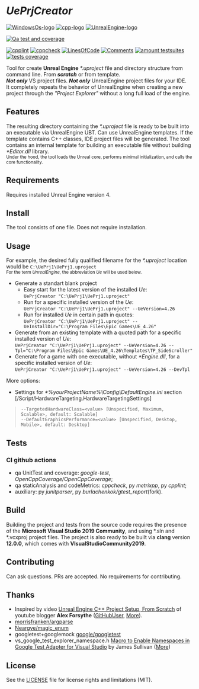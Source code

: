 # _UePrjCreator_
[![WindowsOs-logo](https://img.shields.io/badge/platform-windows-blue?logo=Windows)](
https://en.wikipedia.org/wiki/Microsoft_Windows
) [![cpp-logo](https://img.shields.io/badge/C%2B%2B-v17-blue?logo=cplusplus)](
https://en.wikipedia.org/wiki/C++
) [![UnrealEngine-logo](https://img.shields.io/badge/UnrealEngine-4-blue?logo=unrealengine)](
https://en.wikipedia.org/wiki/UnrealEngine
)

[![Qa test and coverage](https://github.com/Alex0vSky/UePrjCreator/actions/workflows/qa-UnitTest-Coverage.yml/badge.svg)](
https://github.com/Alex0vSky/UePrjCreator/actions/workflows/qa-UnitTest-Coverage.yml
)

[![cpplint](https://gist.githubusercontent.com/Alex0vSky/c200bc8d7e3cc3a79b61351963b2d390/raw/GoogleStyle_cpplint.svg)](
https://Alex0vSky.github.io/project-qa-report/UePrjCreator/cpplint.xml
) [![cppcheck](https://gist.githubusercontent.com/Alex0vSky/c200bc8d7e3cc3a79b61351963b2d390/raw/StaticAnalysis_cppcheck.svg)](
https://Alex0vSky.github.io/project-qa-report/UePrjCreator/cppcheck.xml
) [![LinesOfСode](https://gist.githubusercontent.com/Alex0vSky/c200bc8d7e3cc3a79b61351963b2d390/raw/Metrixpp-LinesOfСode.svg)](
https://Alex0vSky.github.io/project-qa-report/UePrjCreator/metrixpp.txt
) [![Comments](https://gist.githubusercontent.com/Alex0vSky/c200bc8d7e3cc3a79b61351963b2d390/raw/Metrixpp-Comments.svg)](
https://Alex0vSky.github.io/project-qa-report/UePrjCreator/metrixpp.txt
) [![amount testsuites](https://gist.githubusercontent.com/Alex0vSky/c200bc8d7e3cc3a79b61351963b2d390/raw/GoogleTest-testsuites-Windows-x64-Debug.svg)](
https://Alex0vSky.github.io/project-qa-report/UePrjCreator/GoogleTestCombinedOutput/index.html
) [![tests coverage](https://gist.githubusercontent.com/Alex0vSky/c200bc8d7e3cc3a79b61351963b2d390/raw/TestsCoverage-Occ-Windows-x64-Debug.svg)](
https://Alex0vSky.github.io/project-qa-report/UePrjCreator/HtmlReportOcc/index.html
)

Tool for create __Unreal Engine__ _*.uproject_ file and directory structure from command line. From ***scratch*** or from template. 
<br/>***Not only*** VS project files. ***Not only*** UnrealEngine project files for your IDE. 
<br/>It completely repeats the behavior of UnrealEngine when creating a new project through the _"Project Explorer"_ without a long full load of the engine.
## Features
The resulting directory containing the _*.uproject_ file is ready to be built into an executable via UnrealEngine UBT. Can use UnrealEngine templates. If the template contains C++ classes, IDE project files will be generated. The tool contains an internal template for building an executable file without building _*Editor.dll_ library.
<br/><sub>Under the hood, the tool loads the Unreal core, performs minimal initialization, and calls the core functionality.</sub>
## Requirements
Requires installed Unreal Engine version 4.
## Install
The tool consists of one file. Does not require installation. 
## Usage
For example, the desired fully qualified filename for the _*.uproject_ location would be `C:\UePrj1\UePrj1.uproject`
<br/><sub>For the term _UnrealEngine_, the abbreviation _Ue_ will be used below.</sub>
* Generate a standart blank project
  - Easy start for the latest version of the installed _Ue_:
  <br/>`UePrjCreator "C:\UePrj1\UePrj1.uproject"`
  - Run for a specific installed version of the _Ue_:
  <br/>`UePrjCreator "C:\UePrj1\UePrj1.uproject" --UeVersion=4.26`
  - Run for installed _Ue_ in certain path in quotes:
  <br/>`UePrjCreator "C:\UePrj1\UePrj1.uproject" --UeInstallDir="C:\Program Files\Epic Games\UE_4.26"`
* Generate from an existing template with a quoted path for a specific installed version of _Ue_:
  <br/>`UePrjCreator "C:\UePrj1\UePrj1.uproject" --UeVersion=4.26 --Tpl="C:\Program Files\Epic Games\UE_4.26\Templates\TP_SideScroller"`
* Generate for a game with one executable, without _*Engine.dll_, for a specific installed version of _Ue_:
  <br/>`UePrjCreator "C:\UePrj1\UePrj1.uproject" --UeVersion=4.26 --DevTpl`

More options:
- Settings for _*\%yourProjectName%\Config\DefaultEngine.ini_ section [/Script/HardwareTargeting.HardwareTargetingSettings]
> ```
> --TargetedHardwareClass=<value> [Unspecified, Maximum, Scalable>, default: Scalable]
> --DefaultGraphicsPerformance=<value> [Unspecified, Desktop, Mobile>, default: Desktop]
> ```
## Tests
### CI github actions
+ qa UnitTest and coverage: _google-test_, _OpenCppCoverage/OpenCppCoverage_;
+ qa staticAnalysis and codeMetrics: _cppcheck_, py _metrixpp_, py _cpplint_;
+ auxiliary: py _junitparser_, py _burlachenkok/gtest_report_(fork).
## Build
Building the project and tests from the source code requires the presence of the __Microsoft Visual Studio 2019 Community__, and using *.sln and *.vcxproj project files. The project is also ready to be built via __clang__ version __12.0.0__, which comes with __VIsualStudioCommunity2019__.
## Contributing
Can ask questions. PRs are accepted. No requirements for contributing.
## Thanks
+ Inspired by video [Unreal Engine C++ Project Setup, From Scratch](https://www.youtube.com/watch?v=94FvzO1HVzY) of youtube blogger __Alex Forsythe__ ([GitHubUser](https://github.com/awforsythe), [More](http://awforsythe.com)).
+ [morrisfranken/argparse](https://github.com/morrisfranken/argparse)
+ [Neargye/magic_enum](https://github.com/Neargye/magic_enum)
+ googletest+googlemock [google/googletest](https://github.com/google/googletest)
+ vs_google_test_explorer_namespace.h [Macro to Enable Namespaces in Google Test Adapter for Visual Studio](https://bitbucket.org/CadActive/workspace/snippets/GrBakB/macro-to-enable-namespaces-in-google-test) by James Sullivan ([More](https://developercommunity.visualstudio.com/t/test-explorer-namespace-seems-to-not-be-working/663974))
## License
See the [LICENSE](https://github.com/Alex0vSky/UePrjCreator/blob/main/LICENSE) file for license rights and limitations (MIT).
